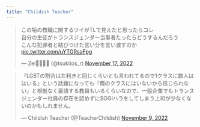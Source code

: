 ```yaml
---
title: "Childish Teacher"
---
```


<blockquote class="twitter-tweet"><p lang="ja" dir="ltr">この垢の教職に関するツイがTLで見えたと思ったらコレ<br>自分の生徒がトランスジェンダー当事者たったらどうするんだろう<br>こんな犯罪者と結びつけた言い分を言い渡すのか <a href="https://t.co/uYTGRsaFpg">pic.twitter.com/uYTGRsaFpg</a></p>&mdash; Zel🏳️‍⚧️🏳️‍🌈 (@tsukitos_r) <a href="https://twitter.com/tsukitos_r/status/1593240485296230402?ref_src=twsrc%5Etfw">November 17, 2022</a></blockquote> <script async src="https://platform.twitter.com/widgets.js" charset="utf-8"></script> 

<blockquote class="twitter-tweet"><p lang="ja" dir="ltr">『LGBTの割合は左利きと同じくらいとも言われてるので1クラスに数人ははいる』という話題になっても『俺のクラスにはいないから信じられない』と根拠なく豪語する教員もいるくらいなので、一般企業でもトランスジェンダー社員の存在を認めずにSOGIハラをしてしまう上司が少なくないのかもしれません。</p>&mdash; Childish Teacher (@TeacherChildish) <a href="https://twitter.com/TeacherChildish/status/1590142679123660800?ref_src=twsrc%5Etfw">November 9, 2022</a></blockquote> <script async src="https://platform.twitter.com/widgets.js" charset="utf-8"></script>